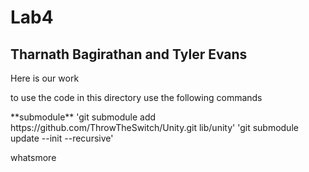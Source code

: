 <h1>Lab4 </h1>
<h2>Tharnath Bagirathan and Tyler Evans</h2>

<p>Here is our work</p>
<p> to use the code in this directory use the following commands </p>
**submodule** 'git submodule add https://github.com/ThrowTheSwitch/Unity.git lib/unity'
'git submodule update --init --recursive'
<p> whatsmore</p>
